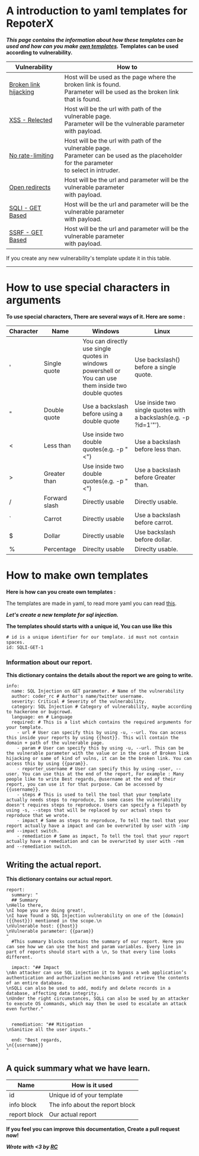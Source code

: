 # A introduction to yaml templates for RepoterX
***This page contains the information about how these templates can be used and how can you make [own templates](#How-to-make-own-templates).***
**Templates can be used according to vulnerability.**

Vulnerability | How to
--- | ---
[Broken link hijacking](https://github.com/RESETHACKER-COMMUNITY/ReporterX/tree/main/templates/Broken-link-hijacking) | Host will be used as the page where the broken link is found.<br> Parameter will be used as the broken link that is found.
[XSS - Relected](https://github.com/RESETHACKER-COMMUNITY/ReporterX/tree/main/templates/Cross-site-scripting/Reflected) | Host will be the url with path of the vulnerable page.<br> Parameter will be the vulnerable parameter with payload.
[No rate-limiting](https://github.com/RESETHACKER-COMMUNITY/ReporterX/tree/main/templates/No-rate-limiting) | Host will be the url with path of the vulnerable page.<br> Parameter can be used as the placeholder for the parameter<br> to select in intruder.
[Open redirects](https://github.com/RESETHACKER-COMMUNITY/ReporterX/tree/main/templates/Open-redirects) | Host will be the url and parameter will be the vulnerable parameter<br> with payload.
[SQLI - GET Based](https://github.com/RESETHACKER-COMMUNITY/ReporterX/tree/main/templates/SQL-inection) | Host will be the url and parameter will be the vulnerable parameter<br> with payload.
[SSRF - GET Based](https://github.com/RESETHACKER-COMMUNITY/ReporterX/tree/main/templates/Server-side-request-forgery) | Host will be the url and parameter will be the vulnerable parameter<br>with payload.

<p>If you create any new vulnerability's template update it in this table.</p>

-----

# How to use special characters in arguments
**To use special characters, There are several ways of it. Here are some :**

Character | Name | Windows | Linux
--- | --- | --- | --- |
' | Single quote | You can directly use single quotes in windows powershell or<br>You can use them inside two double quotes | Use backslash(\) before a single quote.
" | Double quote | Use a backslash before using a double quote | Use inside two single quotes with a backslash(e.g. -p ?id=1'\"').
< | Less than | Use inside two double quotes(e.g. -p "<") | Use a backslash before less than.
\> | Greater than | Use inside two double quotes(e.g. -p "<") | Use a backslash before Greater than.
/ | Forward slash | Directly usable | Directly usable.
\` | Carrot | Directly usable | Use a backslash before carrot.
$ | Dollar | Directly usable | Use backslash before dollar.
% | Percentage | Direclty usable | Direclty usable.


# How to make own templates
**Here is how can you create own templates :**

The templates are made in yaml, to read more yaml you can read [this](https://docs.ansible.com/ansible/latest/reference_appendices/YAMLSyntax.html).

***Let's create a new template for sql injection.*** 

**The templates should starts with a unique id, You can use like this**
```
# id is a unique identifier for our template. id must not contain spaces.
id: SQLI-GET-1
```

### Information about our report.
**This dictionary contains the details about the report we are going to write.**
```
info:
  name: SQL Injection on GET parameter. # Name of the vulnerability
  author: coder_rc # Author's name/twitter username.
  severity: Critical # Severity of the vulnerability.
  category: SQL Injection # Category of vulnerability, maybe according to hackerone or bugcrowd.
  language: en # Language
  required: # This is a list which contains the required arguments for your template.
    - url # User can specify this by using -u, --url. You can access this inside your reports by using {{host}}. This will contain the domain + path of the vulnerable page.
    - param # User can specify this by using -u, --url. This can be the vulnerable parameter with the value or in the case of Broken link hijacking or same of kind of vulns, it can be the broken link. You can access this by using {{param}}.
    - reporter_username # User can specify this by using -user, --user. You can use this at the end of the report, For example : Many people like to write Best regards, @username at the end of their report, you can use it for that purpose. Can be accessed by {{username}}.
    - steps # This is used to tell the tool that your template actually needs steps to reproduce, In some cases the vulnerability doesn't requires steps to reproduce. Users can specify a filepath by using -s, --steps that will be replaced by our actual steps to reproduce that we wrote.
    - impact # Same as steps to reproduce, To tell the tool that your report actually have a impact and can be overwrited by user with -imp and --impact switch.
    - remediation # Same as impact, To tell the tool that your report actually have a remediation and can be overwrited by user with -rem and --remediation switch. 
```

## Writing the actual report.
**This dictionary contains our actual report.**
```
report:
  summary: "
  ## Summary
\nHello there,
\nI hope you are doing great!,
\nI have found a SQL Injection vulnerability on one of the [domain]({{host}}) mentioned in the scope.\n
\nVulnerable host: {{host}}
\nVulnerable parameter: {{param}}
"
  #This summary blocks contains the summary of our report. Here you can see how we can use the host and param variables. Every line in part of reports should start with a \n, So that every line looks different. 
  
  impact: "## Impact
\nAn attacker can use SQL injection it to bypass a web application’s authentication and authorization mechanisms and retrieve the contents of an entire database.
\nSQLi can also be used to add, modify and delete records in a database, affecting data integrity.
\nUnder the right circumstances, SQLi can also be used by an attacker to execute OS commands, which may then be used to escalate an attack even further."
  
  
  remediation: "## Mitigation
\nSanitize all the user inputs."

  end: "Best regards,
\n{{username}}
"
```

## A quick summary what we have learn.
| Name | How is it used |
| ---- | -------------- |
| id   | Unique id of your template |
| info block | The info about the report block|
| report block | Our actual report |

**If you feel you can improve this documentation, Create a pull request now!**

***Wrote with <3 by [RC](https://twitter.com/coder_rc)***
